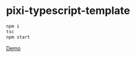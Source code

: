 # pixi-typescript-template

```sh
npm i
tsc
npm start
```

[Demo](https://DevInCube.github.io/galaxy-game/public/)
